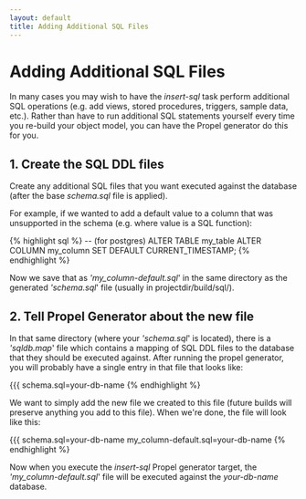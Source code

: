 ```yaml
---
layout: default
title: Adding Additional SQL Files
---
```


# Adding Additional SQL Files #

In many cases you may wish to have the _insert-sql_ task perform additional SQL operations (e.g. add views, stored procedures, triggers, sample data, etc.).  Rather than have to run additional SQL statements yourself every time you re-build your object model, you can have the Propel generator do this for you.

## 1. Create the SQL DDL files ##

Create any additional SQL files that you want executed against the database (after the base _schema.sql_ file is applied).

For example, if we wanted to add a default value to a column that was unsupported in the schema (e.g. where value is a SQL function):

{% highlight sql %}
-- (for postgres)
ALTER TABLE my_table ALTER COLUMN my_column SET DEFAULT CURRENT_TIMESTAMP;
{% endhighlight %}

Now we save that as _'my_column-default.sql_' in the same directory as the generated _'schema.sql_' file (usually in projectdir/build/sql/).

## 2. Tell Propel Generator about the new file ##

In that same directory (where your _'schema.sql_' is located), there is a _'sqldb.map_' file which contains a mapping of SQL DDL files to the database that they should be executed against.  After running the propel generator, you will probably have a single entry in that file that looks like:

{{{
schema.sql=your-db-name
{% endhighlight %}

We want to simply add the new file we created to this file (future builds will preserve anything you add to this file).  When we're done, the file will look like this:

{{{
schema.sql=your-db-name
my_column-default.sql=your-db-name
{% endhighlight %}

Now when you execute the _insert-sql_ Propel generator target, the _'my_column-default.sql_' file will be executed against the _your-db-name_ database.

